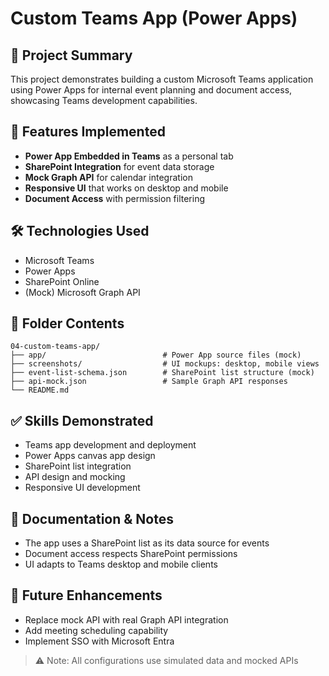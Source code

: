 # Custom Teams App (Power Apps)

## 📝 Project Summary

This project demonstrates building a custom Microsoft Teams application using Power Apps for internal event planning and document access, showcasing Teams development capabilities.

## 🧩 Features Implemented

* **Power App Embedded in Teams** as a personal tab
* **SharePoint Integration** for event data storage
* **Mock Graph API** for calendar integration
* **Responsive UI** that works on desktop and mobile
* **Document Access** with permission filtering

## 🛠️ Technologies Used

* Microsoft Teams
* Power Apps
* SharePoint Online
* (Mock) Microsoft Graph API

## 📁 Folder Contents

```
04-custom-teams-app/
├── app/                          # Power App source files (mock)
├── screenshots/                  # UI mockups: desktop, mobile views
├── event-list-schema.json        # SharePoint list structure (mock)
├── api-mock.json                 # Sample Graph API responses
└── README.md
```

## ✅ Skills Demonstrated

* Teams app development and deployment
* Power Apps canvas app design
* SharePoint list integration
* API design and mocking
* Responsive UI development

## 📘 Documentation & Notes

* The app uses a SharePoint list as its data source for events
* Document access respects SharePoint permissions
* UI adapts to Teams desktop and mobile clients

## 📌 Future Enhancements

* Replace mock API with real Graph API integration
* Add meeting scheduling capability
* Implement SSO with Microsoft Entra

> ⚠️ Note: All configurations use simulated data and mocked APIs